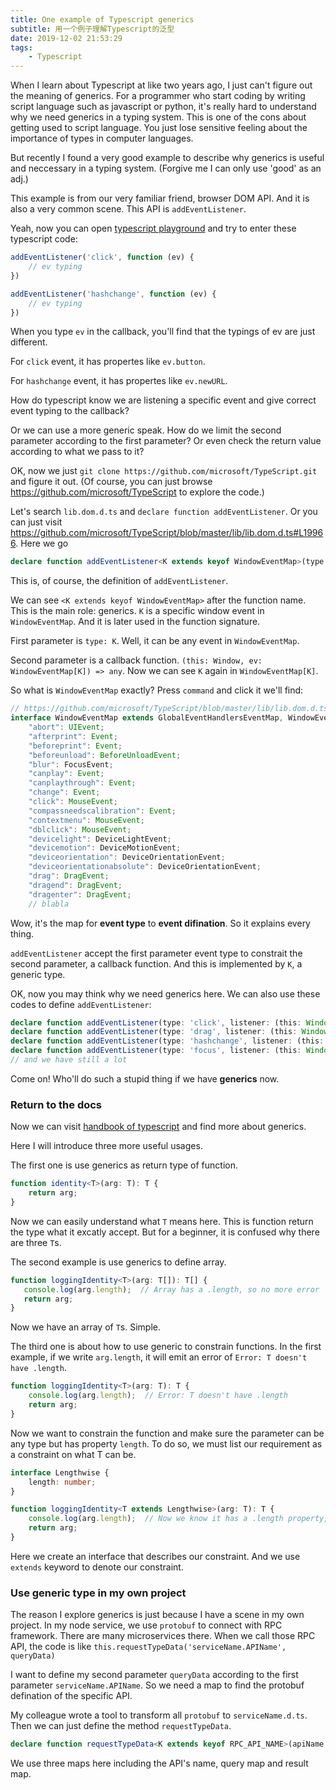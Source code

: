 ```yaml
---
title: One example of Typescript generics
subtitle: 用一个例子理解Typescript的泛型
date: 2019-12-02 21:53:29
tags:
    - Typescript
---
```


When I learn about Typescript at like two years ago, I just can't figure out the meaning of generics.
For a programmer who start coding by writing script language such as javascript or python, it's really hard to understand why we need generics in a typing system. This is one of the cons about getting used to script language. You just lose sensitive feeling about the importance of types in computer languages.

But recently I found a very good example to describe why generics is useful and neccessary in a typing system. (Forgive me I can only use 'good' as an adj.)

This example is from our very familiar friend, browser DOM API. And it is also a very common scene. This API is `addEventListener`.

Yeah, now you can open [typescript playground](http://www.typescriptlang.org/play/) and try to enter these typescript code:

```typescript
addEventListener('click', function (ev) {
    // ev typing
})

addEventListener('hashchange', function (ev) {
    // ev typing
})
```

When you type `ev` in the callback, you'll find that the typings of ev are just different.

For `click` event, it has propertes like `ev.button`.

For `hashchange` event, it has propertes like `ev.newURL`.

How do typescript know we are listening a specific event and give correct event typing to the callback? 

Or we can use a more generic speak. How do we limit the second parameter according to the first parameter? Or even check the return value according to what we pass to it?

OK, now we just `git clone https://github.com/microsoft/TypeScript.git` and figure it out.
(Of course, you can just browse https://github.com/microsoft/TypeScript to explore the code.)

Let's search `lib.dom.d.ts` and `declare function addEventListener`. Or you can just visit https://github.com/microsoft/TypeScript/blob/master/lib/lib.dom.d.ts#L19966. Here we go

```typescript
declare function addEventListener<K extends keyof WindowEventMap>(type: K, listener: (this: Window, ev: WindowEventMap[K]) => any, options?: boolean | AddEventListenerOptions): void;
```

This is, of course, the definition of `addEventListener`.

We can see `<K extends keyof WindowEventMap>` after the function name. This is the main role: generics.
`K` is a specific window event in `WindowEventMap`. And it is later used in the function signature.

First parameter is `type: K`. Well, it can be any event in `WindowEventMap`.

Second parameter is a callback function. `(this: Window, ev: WindowEventMap[K]) => any`. Now we can see `K` again in `WindowEventMap[K]`.

So what is `WindowEventMap` exactly? Press `command` and click it we'll find:

```typescript
// https://github.com/microsoft/TypeScript/blob/master/lib/lib.dom.d.ts#L18434
interface WindowEventMap extends GlobalEventHandlersEventMap, WindowEventHandlersEventMap {
    "abort": UIEvent;
    "afterprint": Event;
    "beforeprint": Event;
    "beforeunload": BeforeUnloadEvent;
    "blur": FocusEvent;
    "canplay": Event;
    "canplaythrough": Event;
    "change": Event;
    "click": MouseEvent;
    "compassneedscalibration": Event;
    "contextmenu": MouseEvent;
    "dblclick": MouseEvent;
    "devicelight": DeviceLightEvent;
    "devicemotion": DeviceMotionEvent;
    "deviceorientation": DeviceOrientationEvent;
    "deviceorientationabsolute": DeviceOrientationEvent;
    "drag": DragEvent;
    "dragend": DragEvent;
    "dragenter": DragEvent;
    // blabla
```

Wow, it's the map for **event type** to **event difination**. So it explains every thing.

`addEventListener` accept the first parameter event type to constrait the second parameter, a callback function.
And this is implemented by `K`, a generic type.

OK, now you may think why we need generics here. We can also use these codes to define `addEventListener`:

```typescript
declare function addEventListener(type: 'click', listener: (this: Window, ev: MouseEvent) => any, options?: boolean | AddEventListenerOptions): void;
declare function addEventListener(type: 'drag', listener: (this: Window, ev: DragEvent) => any, options?: boolean | AddEventListenerOptions): void;
declare function addEventListener(type: 'hashchange', listener: (this: Window, ev: HashChangeEvent) => any, options?: boolean | AddEventListenerOptions): void;
declare function addEventListener(type: 'focus', listener: (this: Window, ev: FocusEvent) => any, options?: boolean | AddEventListenerOptions): void;
// and we have still a lot
```
Come on! Who'll do such a stupid thing if we have **generics** now.

### Return to the docs

Now we can visit [handbook of typescript](http://www.typescriptlang.org/docs/handbook/generics.html) and find more about generics.

Here I will introduce three more useful usages.

The first one is use generics as return type of function.
```typescript
function identity<T>(arg: T): T {
    return arg;
}
```
Now we can easily understand what `T` means here. This is function return the type what it excatly accept.
 But for a beginner, it is confused why there are three `T`s.

 The second example is use generics to define array.

 ```typescript
 function loggingIdentity<T>(arg: T[]): T[] {
    console.log(arg.length);  // Array has a .length, so no more error
    return arg;
}
 ```
Now we have an array of `T`s. Simple.

The third one is about how to use generic to constrain functions. In the first example, if we write `arg.length`, it will emit an error of `Error: T doesn't have .length`.

```typescript
function loggingIdentity<T>(arg: T): T {
    console.log(arg.length);  // Error: T doesn't have .length
    return arg;
}
```

Now we want to constrain the function and make sure the parameter can be any type but has property `length`. To do so, we must list our requirement as a constraint on what T can be. 

```typescript
interface Lengthwise {
    length: number;
}

function loggingIdentity<T extends Lengthwise>(arg: T): T {
    console.log(arg.length);  // Now we know it has a .length property, so no more error
    return arg;
}
```
Here we create an interface that describes our constraint. And we use `extends` keyword to denote our constraint.

### Use generic type in my own project

The reason I explore generics is just because I have a scene in my own project. In my node service, we use `protobuf` to connect with RPC framework. There are many microservices there. When we call those RPC API, the code is like `this.requestTypeData('serviceName.APIName', queryData)`

I want to define my second parameter `queryData` according to the first parameter `serviceName.APIName`. So we need a map to find the protobuf defination of the specific API.

My colleague wrote a tool to transform all `protobuf` to `serviceName.d.ts`. Then we can just define the method `requestTypeData`.

```typescript
declare function requestTypeData<K extends keyof RPC_API_NAME>(apiName: K, queryData: RPC_API_REQ_MAP[K]): RPC_API_RES_MAP[K];
```
We use three maps here including the API's name, query map and result map.